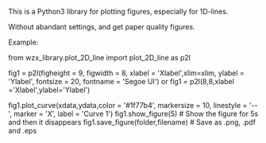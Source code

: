 This is a Python3 library for plotting figures, especially for 1D-lines.

Without abandant settings, and get paper quality figures.

Example:

from wzx_library.plot_2D_line import plot_2D_line as p2l

fig1 = p2l(figheight = 9, figwidth = 8, xlabel = 'Xlabel',xlim=xlim, ylabel = 'Ylabel', fontsize = 20, fontname = 'Segoe UI')
or
fig1 = p2l(8,8,xlabel ='Xlabel',ylabel='Ylabel')

fig1.plot_curve(xdata,ydata,color = '#1f77b4', markersize = 10, linestyle = '--', marker = 'X', label = 'Curve 1')
fig1.show_figure(5)							# Show the figure for 5s and then it disappears
fig1.save_figure(folder,filename)			# Save as .png, .pdf and .eps

